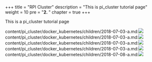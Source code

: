 +++
title = "RPI Cluster"
description = "This is pi_cluster tutorial page"
weight = 10 
pre = "<b>2. </b>"
chapter = true
+++

This is a pi_cluster tutorial page

content/pi_cluster/docker_kubernetes/children/2018-07-03-a.md:![](/images/kubernetes/cluster1_nodes.png)
content/pi_cluster/docker_kubernetes/children/2018-07-03-a.md:![](/images/kubernetes/cluster1_overview.png)
content/pi_cluster/docker_kubernetes/children/2018-07-03-a.md:![](/images/kubernetes/cluster2_nodes.png)
content/pi_cluster/docker_kubernetes/children/2018-07-03-a.md:![](/images/kubernetes/cluster2_overview.png)
content/pi_cluster/docker_kubernetes/children/2018-07-08-a.md:![](/images/kubernetes/cluster2_volumes.png)

